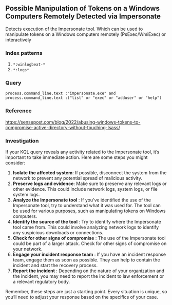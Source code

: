 
## Possible Manipulation of Tokens on a Windows Computers Remotely Detected via Impersonate
Detects execution of the Impersonate tool. Which can be used to manipulate tokens on a Windows computers remotely (PsExec/WmiExec) or interactively

### Index patterns

 1. `*:winlogbeat-*`
 2. `*:logs*`

### Query
	process.command_line.text :"impersonate.exe" and process.command_line.text :("list" or "exec" or "adduser" or "help")


### Reference
https://sensepost.com/blog/2022/abusing-windows-tokens-to-compromise-active-directory-without-touching-lsass/

### Investigation
If your KQL query reveals any activity related to the Impersonate tool, it’s important to take immediate action. Here are some steps you might consider:

1. **Isolate the affected system**: If possible, disconnect the system from the network to prevent any potential spread of malicious activity.
2. **Preserve logs and evidence**: Make sure to preserve any relevant logs or other evidence. This could include network logs, system logs, or file system logs.
3. **Analyze the Impersonate tool** : If you’ve identified the use of the Impersonate tool, try to understand what it was used for. The tool can be used for various purposes, such as manipulating tokens on Windows computers.
4. **Identify the source of the tool** : Try to identify where the Impersonate tool came from. This could involve analyzing network logs to identify any suspicious downloads or connections.
5. **Check for other signs of compromise** : The use of the Impersonate tool could be part of a larger attack. Check for other signs of compromise on your network.
6. **Engage your incident response team** : If you have an incident response team, engage them as soon as possible. They can help to contain the incident and start the recovery process.
7. **Report the incident** : Depending on the nature of your organization and the incident, you may need to report the incident to law enforcement or a relevant regulatory body.

Remember, these steps are just a starting point. Every situation is unique, so you’ll need to adjust your response based on the specifics of your case.
